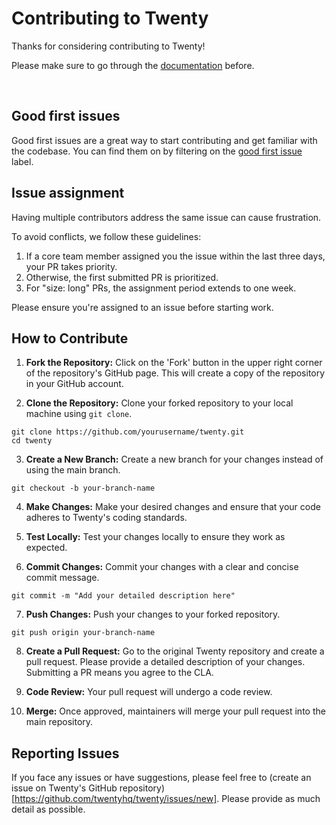 # Contributing to Twenty

Thanks for considering contributing to Twenty! 

Please make sure to go through the [documentation](https://docs.twenty.com) before. 

<br>


## Good first issues

Good first issues are a great way to start contributing and get familiar with the codebase. You can find them on by filtering on the [good first issue](https://github.com/twentyhq/twenty/labels/good%20first%20issue) label. 

## Issue assignment

Having multiple contributors address the same issue can cause frustration.

To avoid conflicts, we follow these guidelines:
1. If a core team member assigned you the issue within the last three days, your PR takes priority.
2. Otherwise, the first submitted PR is prioritized.
3. For "size: long" PRs, the assignment period extends to one week.

Please ensure you're assigned to an issue before starting work.

## How to Contribute

1. **Fork the Repository:** Click on the 'Fork' button in the upper right corner of the repository's GitHub page. This will create a copy of the repository in your GitHub account.

2. **Clone the Repository:** Clone your forked repository to your local machine using `git clone`.

```shell
git clone https://github.com/yourusername/twenty.git
cd twenty
```

3. **Create a New Branch:** Create a new branch for your changes instead of using the main branch.

```shell
git checkout -b your-branch-name
```

4. **Make Changes:** Make your desired changes and ensure that your code adheres to Twenty's coding standards.


5. **Test Locally:** Test your changes locally to ensure they work as expected.


6. **Commit Changes:** Commit your changes with a clear and concise commit message.

```shell
git commit -m "Add your detailed description here"
```

7. **Push Changes:** Push your changes to your forked repository.

```shell
git push origin your-branch-name
```

8. **Create a Pull Request:** Go to the original Twenty repository and create a pull request. Please provide a detailed description of your changes. Submitting a PR means you agree to the CLA.

9. **Code Review:** Your pull request will undergo a code review.

10. **Merge:** Once approved, maintainers will merge your pull request into the main repository.



## Reporting Issues

If you face any issues or have suggestions, please feel free to (create an issue on Twenty's GitHub repository)[https://github.com/twentyhq/twenty/issues/new]. Please provide as much detail as possible.